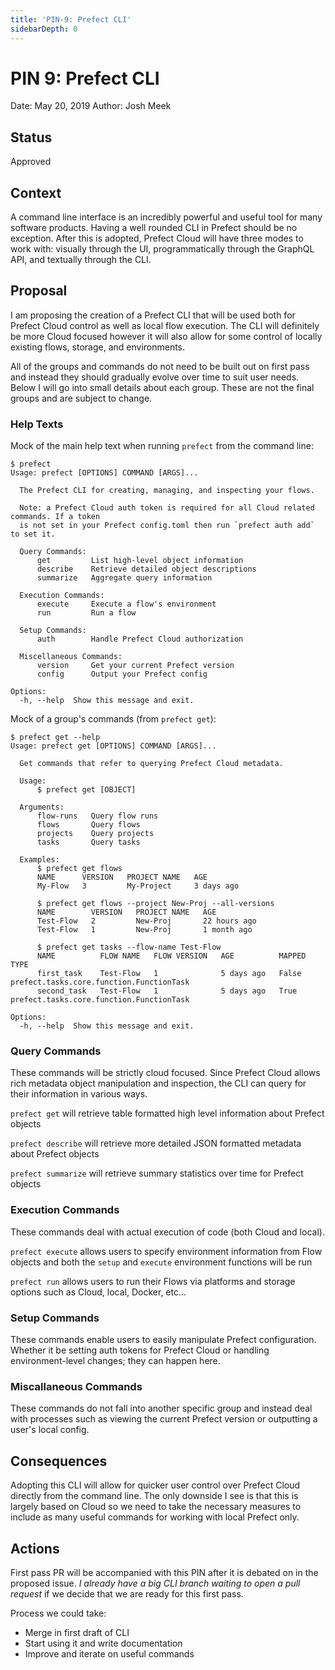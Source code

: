```yaml
---
title: 'PIN-9: Prefect CLI'
sidebarDepth: 0
---
```


# PIN 9: Prefect CLI

Date: May 20, 2019
Author: Josh Meek

## Status

Approved

## Context

A command line interface is an incredibly powerful and useful tool for many software products. Having a well rounded CLI in Prefect should be no exception. After this is adopted, Prefect Cloud will have three modes to work with: visually through the UI, programmatically through the GraphQL API, and textually through the CLI.

## Proposal

I am proposing the creation of a Prefect CLI that will be used both for Prefect Cloud control as well as local flow execution. The CLI will definitely be more Cloud focused however it will also allow for some control of locally existing flows, storage, and environments.

All of the groups and commands do not need to be built out on first pass and instead they should gradually evolve over time to suit user needs. Below I will go into small details about each group. These are not the final groups and are subject to change.

### Help Texts

Mock of the main help text when running `prefect` from the command line:
```
$ prefect
Usage: prefect [OPTIONS] COMMAND [ARGS]...

  The Prefect CLI for creating, managing, and inspecting your flows.

  Note: a Prefect Cloud auth token is required for all Cloud related commands. If a token
  is not set in your Prefect config.toml then run `prefect auth add` to set it.

  Query Commands:
      get         List high-level object information
      describe    Retrieve detailed object descriptions
      summarize   Aggregate query information

  Execution Commands:
      execute     Execute a flow's environment
      run         Run a flow

  Setup Commands:
      auth        Handle Prefect Cloud authorization

  Miscellaneous Commands:
      version     Get your current Prefect version
      config      Output your Prefect config

Options:
  -h, --help  Show this message and exit.
```

Mock of a group's commands (from `prefect get`):
```
$ prefect get --help
Usage: prefect get [OPTIONS] COMMAND [ARGS]...

  Get commands that refer to querying Prefect Cloud metadata.

  Usage:
      $ prefect get [OBJECT]

  Arguments:
      flow-runs   Query flow runs
      flows       Query flows
      projects    Query projects
      tasks       Query tasks

  Examples:
      $ prefect get flows
      NAME      VERSION   PROJECT NAME   AGE
      My-Flow   3         My-Project     3 days ago

      $ prefect get flows --project New-Proj --all-versions
      NAME        VERSION   PROJECT NAME   AGE
      Test-Flow   2         New-Proj       22 hours ago
      Test-Flow   1         New-Proj       1 month ago

      $ prefect get tasks --flow-name Test-Flow
      NAME          FLOW NAME   FLOW VERSION   AGE          MAPPED   TYPE
      first_task    Test-Flow   1              5 days ago   False    prefect.tasks.core.function.FunctionTask
      second_task   Test-Flow   1              5 days ago   True     prefect.tasks.core.function.FunctionTask

Options:
  -h, --help  Show this message and exit.
```

### Query Commands
These commands will be strictly cloud focused. Since Prefect Cloud allows rich metadata object manipulation and inspection, the CLI can query for their information in various ways.

`prefect get` will retrieve table formatted high level information about Prefect objects

`prefect describe` will retrieve more detailed JSON formatted metadata about Prefect objects

`prefect summarize` will retrieve summary statistics over time for Prefect objects

### Execution Commands
These commands deal with actual execution of code (both Cloud and local).

`prefect execute` allows users to specify environment information from Flow objects and both the `setup` and `execute` environment functions will be run

`prefect run` allows users to run their Flows via platforms and storage options such as Cloud, local, Docker, etc...

### Setup Commands
These commands enable users to easily manipulate Prefect configuration. Whether it be setting auth tokens for Prefect Cloud or handling environment-level changes; they can happen here.

### Miscallaneous Commands
These commands do not fall into another specific group and instead deal with processes such as viewing the current Prefect version or outputting a user's local config.

## Consequences
Adopting this CLI will allow for quicker user control over Prefect Cloud directly from the command line. The only downside I see is that this is largely based on Cloud so we need to take the necessary measures to include as many useful commands for working with local Prefect only.

## Actions
First pass PR will be accompanied with this PIN after it is debated on in the proposed issue. _I already have a big CLI branch waiting to open a pull request_ if we decide that we are ready for this first pass.

Process we could take:
- Merge in first draft of CLI
- Start using it and write documentation
- Improve and iterate on useful commands
